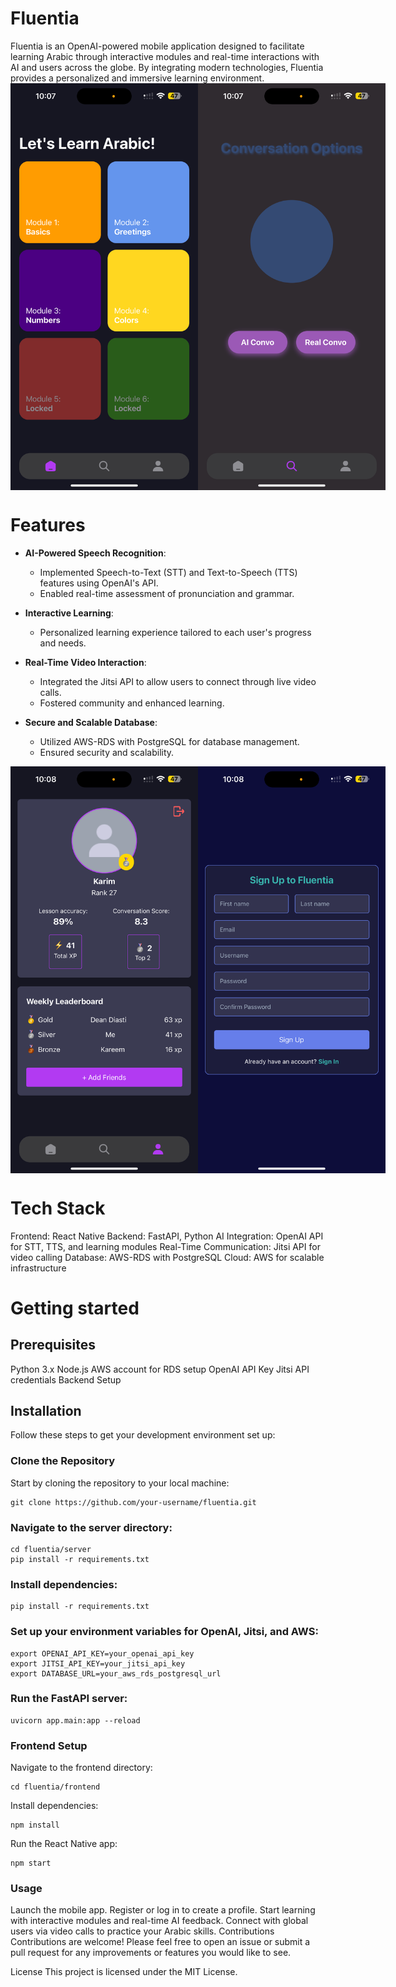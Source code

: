 <h1>Fluentia</h1>
Fluentia is an OpenAI-powered mobile application designed to facilitate learning Arabic through interactive modules and real-time interactions with AI and users across the globe. By integrating modern technologies, Fluentia provides a personalized and immersive learning environment.


<div style="display: flex; justify-content: space-between;">
    <img src="/homepage.png" alt="Homepage" width="300" />
    <img src="/conversationpage.png" alt="Conversationpage" width="300" />
</div>



<h1>Features</h1>

- **AI-Powered Speech Recognition**: 
  - Implemented Speech-to-Text (STT) and Text-to-Speech (TTS) features using OpenAI's API.
  - Enabled real-time assessment of pronunciation and grammar.

- **Interactive Learning**: 
  - Personalized learning experience tailored to each user's progress and needs.

- **Real-Time Video Interaction**: 
  - Integrated the Jitsi API to allow users to connect through live video calls.
  - Fostered community and enhanced learning.

- **Secure and Scalable Database**: 
  - Utilized AWS-RDS with PostgreSQL for database management.
  - Ensured security and scalability.


<div style="display: flex; justify-content: space-between;">
    <img src="/profilepage.png" alt="Profilepage" width="300" />
    <img src="/Signup.png" alt="Signuppage" width="300" />
</div>


<h1>Tech Stack</h1>
Frontend: React Native
Backend: FastAPI, Python
AI Integration: OpenAI API for STT, TTS, and learning modules
Real-Time Communication: Jitsi API for video calling
Database: AWS-RDS with PostgreSQL
Cloud: AWS for scalable infrastructure

<h1>Getting started</h1>
<h2>Prerequisites</h2>
Python 3.x
Node.js
AWS account for RDS setup
OpenAI API Key
Jitsi API credentials
Backend Setup

## Installation

Follow these steps to get your development environment set up:

### Clone the Repository

Start by cloning the repository to your local machine:

```console
git clone https://github.com/your-username/fluentia.git
```

### Navigate to the server directory:

```console
cd fluentia/server
pip install -r requirements.txt
```

### Install dependencies:

```console
pip install -r requirements.txt
```

### Set up your environment variables for OpenAI, Jitsi, and AWS:

```console
export OPENAI_API_KEY=your_openai_api_key
export JITSI_API_KEY=your_jitsi_api_key
export DATABASE_URL=your_aws_rds_postgresql_url
```
### Run the FastAPI server:
```console
uvicorn app.main:app --reload
```
### Frontend Setup
Navigate to the frontend directory:
```console
cd fluentia/frontend
```
Install dependencies:
```console
npm install
```
Run the React Native app:
```console
npm start
```
### Usage
Launch the mobile app.
Register or log in to create a profile.
Start learning with interactive modules and real-time AI feedback.
Connect with global users via video calls to practice your Arabic skills.
Contributions
Contributions are welcome! Please feel free to open an issue or submit a pull request for any improvements or features you would like to see.

License
This project is licensed under the MIT License.

